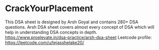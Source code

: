 # CrackYourPlacement
This DSA sheet is designed by Arsh Goyal and contains 280+ DSA questions. Arsh DSA sheet covers almost every concept of DSA which will help in understanding DSA concepts in depth.
https://www.proelevate.in/dsa-practice/arsh-dsa-sheet
Leetcode profile: https://leetcode.com/u/tejasshelake20/
